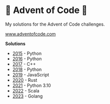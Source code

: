 # :christmas_tree: Advent of Code :christmas_tree:

My solutions for the Advent of Code challenges.

www.adventofcode.com

**Solutions**
- [2015](2015) - Python
- [2016](2016) - Python
- [2017](2017) - C++
- [2018](2018) - Python
- [2019](2019) - JavaScript
- [2020](2020) - Rust
- [2021](2021) - Python 3.10
- [2022](2022) - Scala
- [2023](aoc2023) - Golang
